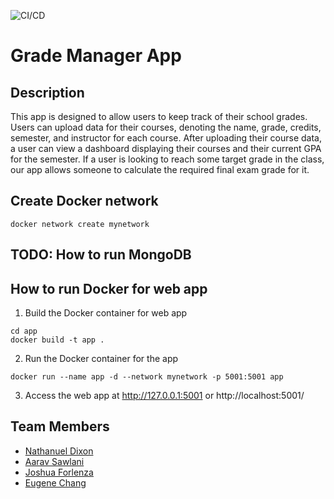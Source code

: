 ![CI/CD](https://github.com/software-students-spring2024/5-final-project-spring-2024-team01-5/actions/workflows/app.yml/badge.svg)

# Grade Manager App

## Description

This app is designed to allow users to keep track of their school grades. Users can upload data for their courses, denoting the name, grade, credits, semester, and instructor for each course. After uploading their course data, a user can view a dashboard displaying their courses and their current GPA for the semester. If a user is looking to reach some target grade in the class, our app allows someone to calculate the required final exam grade for it.

## Create Docker network

```
docker network create mynetwork
```

## TODO: How to run MongoDB

## How to run Docker for web app

1. Build the Docker container for web app

```
cd app
docker build -t app .
```

2. Run the Docker container for the app

```
docker run --name app -d --network mynetwork -p 5001:5001 app
```

3. Access the web app at http://127.0.0.1:5001 or http://localhost:5001/

## Team Members

- [Nathanuel Dixon](https://github.com/nathanuel0322)
- [Aarav Sawlani](https://github.com/aaravsawlani)
- [Joshua Forlenza](https://github.com/joshforlenza)
- [Eugene Chang](https://github.com/egnechng)

